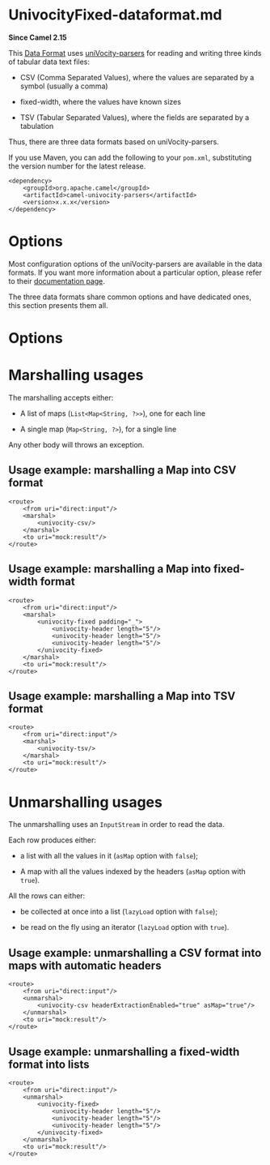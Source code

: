 # UnivocityFixed-dataformat.md

**Since Camel 2.15**

This [Data Format](#manual::data-format.adoc) uses
[uniVocity-parsers](https://www.univocity.com/pages/univocity_parsers_tutorial.html)
for reading and writing three kinds of tabular data text files:

-   CSV (Comma Separated Values), where the values are separated by a
    symbol (usually a comma)

-   fixed-width, where the values have known sizes

-   TSV (Tabular Separated Values), where the fields are separated by a
    tabulation

Thus, there are three data formats based on uniVocity-parsers.

If you use Maven, you can add the following to your `pom.xml`,
substituting the version number for the latest release.

    <dependency>
        <groupId>org.apache.camel</groupId>
        <artifactId>camel-univocity-parsers</artifactId>
        <version>x.x.x</version>
    </dependency>

# Options

Most configuration options of the uniVocity-parsers are available in the
data formats. If you want more information about a particular option,
please refer to their [documentation
page](https://www.univocity.com/pages/univocity_parsers_tutorial#settings).

The three data formats share common options and have dedicated ones,
this section presents them all.

# Options

# Marshalling usages

The marshalling accepts either:

-   A list of maps (`List<Map<String, ?>>`), one for each line

-   A single map (`Map<String, ?>`), for a single line

Any other body will throws an exception.

## Usage example: marshalling a Map into CSV format

    <route>
        <from uri="direct:input"/>
        <marshal>
            <univocity-csv/>
        </marshal>
        <to uri="mock:result"/>
    </route>

## Usage example: marshalling a Map into fixed-width format

    <route>
        <from uri="direct:input"/>
        <marshal>
            <univocity-fixed padding="_">
                <univocity-header length="5"/>
                <univocity-header length="5"/>
                <univocity-header length="5"/>
            </univocity-fixed>
        </marshal>
        <to uri="mock:result"/>
    </route>

## Usage example: marshalling a Map into TSV format

    <route>
        <from uri="direct:input"/>
        <marshal>
            <univocity-tsv/>
        </marshal>
        <to uri="mock:result"/>
    </route>

# Unmarshalling usages

The unmarshalling uses an `InputStream` in order to read the data.

Each row produces either:

-   a list with all the values in it (`asMap` option with `false`);

-   A map with all the values indexed by the headers (`asMap` option
    with `true`).

All the rows can either:

-   be collected at once into a list (`lazyLoad` option with `false`);

-   be read on the fly using an iterator (`lazyLoad` option with
    `true`).

## Usage example: unmarshalling a CSV format into maps with automatic headers

    <route>
        <from uri="direct:input"/>
        <unmarshal>
            <univocity-csv headerExtractionEnabled="true" asMap="true"/>
        </unmarshal>
        <to uri="mock:result"/>
    </route>

## Usage example: unmarshalling a fixed-width format into lists

    <route>
        <from uri="direct:input"/>
        <unmarshal>
            <univocity-fixed>
                <univocity-header length="5"/>
                <univocity-header length="5"/>
                <univocity-header length="5"/>
            </univocity-fixed>
        </unmarshal>
        <to uri="mock:result"/>
    </route>
